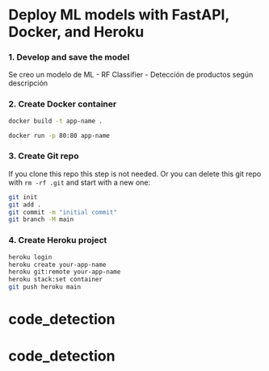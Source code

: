 # Deploy ML models with FastAPI, Docker, and Heroku

### 1. Develop and save the model

Se creo un modelo de ML - RF Classifier - Detección de productos según descripción


### 2. Create Docker container

```bash
docker build -t app-name .

docker run -p 80:80 app-name
```

### 3. Create Git repo

If you clone this repo this step is not needed. Or you can delete this git repo with `rm -rf .git` and start with a new one:

```bash
git init
git add .
git commit -m "initial commit"
git branch -M main
```

### 4. Create Heroku project

```bash
heroku login
heroku create your-app-name
heroku git:remote your-app-name
heroku stack:set container
git push heroku main
```
# code_detection
# code_detection

